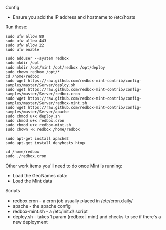 Config
* Ensure you add the IP address and hostname to /etc/hosts

Run these:

    sudo ufw allow 80
    sudo ufw allow 443
    sudo ufw allow 22
    sudo ufw enable
    
    sudo adduser --system redbox
    sudo mkdir /opt
    sudo mkdir /opt/mint /opt/redbox /opt/deploy
    sudo chown redbox /opt/*
    cd /home/redbox
    sudo wget https://raw.github.com/redbox-mint-contrib/config-samples/master/Server/deploy.sh
    sudo wget https://raw.github.com/redbox-mint-contrib/config-samples/master/Server/redbox.cron
    sudo wget https://raw.github.com/redbox-mint-contrib/config-samples/master/Server/redbox-mint.sh
    sudo wget https://raw.github.com/redbox-mint-contrib/config-samples/master/Server/apache
    sudo chmod u+x deploy.sh
    sudo chmod u+x redbox.cron
    sudo chmod u+x redbox-mint.sh
    sudo chown -R redbox /home/redbox
    
    sudo apt-get install apache2
    sudo apt-get install denyhosts htop

    cd /home/redbox
    sudo ./redbox.cron




Other work items you'll need to do once Mint is running:
* Load the GeoNames data: 
* Load the Mint data

Scripts
* redbox.cron - a cron job usually placed in /etc/cron.daily/
* apache - the apache config
* redbox-mint.sh - a /etc/init.d/ script
* deploy.sh - takes 1 param (redbox | mint) and checks to see if there's a new deployment
